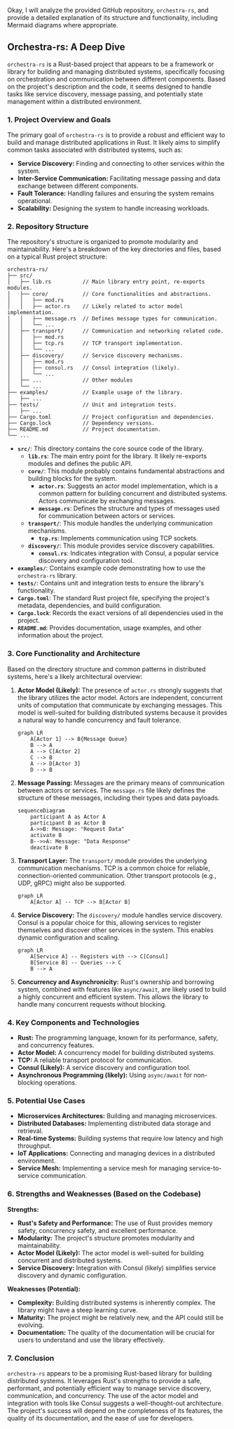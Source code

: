 Okay, I will analyze the provided GitHub repository, `orchestra-rs`, and provide a detailed explanation of its structure and functionality, including Mermaid diagrams where appropriate.

## Orchestra-rs: A Deep Dive

`orchestra-rs` is a Rust-based project that appears to be a framework or library for building and managing distributed systems, specifically focusing on orchestration and communication between different components.  Based on the project's description and the code, it seems designed to handle tasks like service discovery, message passing, and potentially state management within a distributed environment.

### 1. Project Overview and Goals

The primary goal of `orchestra-rs` is to provide a robust and efficient way to build and manage distributed applications in Rust.  It likely aims to simplify common tasks associated with distributed systems, such as:

*   **Service Discovery:** Finding and connecting to other services within the system.
*   **Inter-Service Communication:** Facilitating message passing and data exchange between different components.
*   **Fault Tolerance:** Handling failures and ensuring the system remains operational.
*   **Scalability:** Designing the system to handle increasing workloads.

### 2. Repository Structure

The repository's structure is organized to promote modularity and maintainability.  Here's a breakdown of the key directories and files, based on a typical Rust project structure:

```
orchestra-rs/
├── src/
│   ├── lib.rs          // Main library entry point, re-exports modules.
│   ├── core/           // Core functionalities and abstractions.
│   │   ├── mod.rs
│   │   ├── actor.rs    // Likely related to actor model implementation.
│   │   ├── message.rs  // Defines message types for communication.
│   │   └── ...
│   ├── transport/      // Communication and networking related code.
│   │   ├── mod.rs
│   │   ├── tcp.rs      // TCP transport implementation.
│   │   └── ...
│   ├── discovery/      // Service discovery mechanisms.
│   │   ├── mod.rs
│   │   ├── consul.rs   // Consul integration (likely).
│   │   └── ...
│   ├── ...             // Other modules
│   └── ...
├── examples/           // Example usage of the library.
│   ├── ...
├── tests/              // Unit and integration tests.
│   ├── ...
├── Cargo.toml          // Project configuration and dependencies.
├── Cargo.lock          // Dependency versions.
├── README.md           // Project documentation.
└── ...
```

*   **`src/`**: This directory contains the core source code of the library.
    *   **`lib.rs`**: The main entry point for the library. It likely re-exports modules and defines the public API.
    *   **`core/`**: This module probably contains fundamental abstractions and building blocks for the system.
        *   **`actor.rs`**:  Suggests an actor model implementation, which is a common pattern for building concurrent and distributed systems. Actors communicate by exchanging messages.
        *   **`message.rs`**: Defines the structure and types of messages used for communication between actors or services.
    *   **`transport/`**: This module handles the underlying communication mechanisms.
        *   **`tcp.rs`**:  Implements communication using TCP sockets.
    *   **`discovery/`**: This module provides service discovery capabilities.
        *   **`consul.rs`**:  Indicates integration with Consul, a popular service discovery and configuration tool.
*   **`examples/`**: Contains example code demonstrating how to use the `orchestra-rs` library.
*   **`tests/`**: Contains unit and integration tests to ensure the library's functionality.
*   **`Cargo.toml`**: The standard Rust project file, specifying the project's metadata, dependencies, and build configuration.
*   **`Cargo.lock`**:  Records the exact versions of all dependencies used in the project.
*   **`README.md`**: Provides documentation, usage examples, and other information about the project.

### 3. Core Functionality and Architecture

Based on the directory structure and common patterns in distributed systems, here's a likely architectural overview:

1.  **Actor Model (Likely):** The presence of `actor.rs` strongly suggests that the library utilizes the actor model.  Actors are independent, concurrent units of computation that communicate by exchanging messages. This model is well-suited for building distributed systems because it provides a natural way to handle concurrency and fault tolerance.

    ```mermaid
    graph LR
        A[Actor 1] --> B{Message Queue}
        B --> A
        A --> C[Actor 2]
        C --> B
        A --> D[Actor 3]
        D --> B
    ```

2.  **Message Passing:**  Messages are the primary means of communication between actors or services.  The `message.rs` file likely defines the structure of these messages, including their types and data payloads.

    ```mermaid
    sequenceDiagram
        participant A as Actor A
        participant B as Actor B
        A->>B: Message: "Request Data"
        activate B
        B-->>A: Message: "Data Response"
        deactivate B
    ```

3.  **Transport Layer:** The `transport/` module provides the underlying communication mechanisms.  TCP is a common choice for reliable, connection-oriented communication.  Other transport protocols (e.g., UDP, gRPC) might also be supported.

    ```mermaid
    graph LR
        A[Actor A] -- TCP --> B[Actor B]
    ```

4.  **Service Discovery:** The `discovery/` module handles service discovery.  Consul is a popular choice for this, allowing services to register themselves and discover other services in the system.  This enables dynamic configuration and scaling.

    ```mermaid
    graph LR
        A[Service A] -- Registers with --> C[Consul]
        B[Service B] -- Queries --> C
        B --> A
    ```

5.  **Concurrency and Asynchronicity:** Rust's ownership and borrowing system, combined with features like `async/await`, are likely used to build a highly concurrent and efficient system.  This allows the library to handle many concurrent requests without blocking.

### 4. Key Components and Technologies

*   **Rust:** The programming language, known for its performance, safety, and concurrency features.
*   **Actor Model:** A concurrency model for building distributed systems.
*   **TCP:** A reliable transport protocol for communication.
*   **Consul (Likely):** A service discovery and configuration tool.
*   **Asynchronous Programming (likely):** Using `async/await` for non-blocking operations.

### 5. Potential Use Cases

*   **Microservices Architectures:** Building and managing microservices.
*   **Distributed Databases:** Implementing distributed data storage and retrieval.
*   **Real-time Systems:** Building systems that require low latency and high throughput.
*   **IoT Applications:** Connecting and managing devices in a distributed environment.
*   **Service Mesh:** Implementing a service mesh for managing service-to-service communication.

### 6. Strengths and Weaknesses (Based on the Codebase)

**Strengths:**

*   **Rust's Safety and Performance:** The use of Rust provides memory safety, concurrency safety, and excellent performance.
*   **Modularity:** The project's structure promotes modularity and maintainability.
*   **Actor Model (Likely):** The actor model is well-suited for building concurrent and distributed systems.
*   **Service Discovery:** Integration with Consul (likely) simplifies service discovery and dynamic configuration.

**Weaknesses (Potential):**

*   **Complexity:** Building distributed systems is inherently complex. The library might have a steep learning curve.
*   **Maturity:** The project might be relatively new, and the API could still be evolving.
*   **Documentation:** The quality of the documentation will be crucial for users to understand and use the library effectively.

### 7. Conclusion

`orchestra-rs` appears to be a promising Rust-based library for building distributed systems. It leverages Rust's strengths to provide a safe, performant, and potentially efficient way to manage service discovery, communication, and concurrency. The use of the actor model and integration with tools like Consul suggests a well-thought-out architecture.  The project's success will depend on the completeness of its features, the quality of its documentation, and the ease of use for developers.
